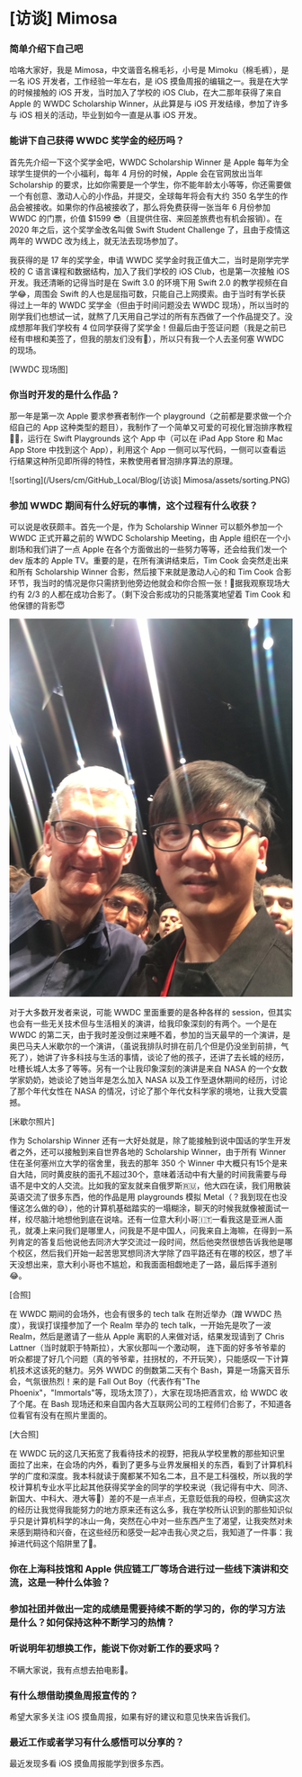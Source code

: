 # [访谈] Mimosa

### 简单介绍下自己吧

哈咯大家好，我是 Mimosa，中文谐音名棉毛衫，小号是 Mimoku（棉毛裤），是一名 iOS 开发者，工作经验一年左右，是 iOS 摸鱼周报的编辑之一。我是在大学的时候接触的 iOS 开发，当时加入了学校的 iOS Club，在大二那年获得了来自 Apple 的 WWDC Scholarship Winner，从此算是与 iOS 开发结缘，参加了许多与 iOS 相关的活动，毕业到如今一直是从事 iOS 开发。

### 能讲下自己获得 WWDC 奖学金的经历吗？

首先先介绍一下这个奖学金吧，WWDC Scholarship Winner 是 Apple 每年为全球学生提供的一个小福利，每年 4 月份的时候，Apple 会在官网放出当年 Scholarship 的要求，比如你需要是一个学生，你不能年龄太小等等，你还需要做一个有创意、激动人心的小作品，并提交，全球每年将会有大约 350 名学生的作品会被接收。如果你的作品被接收了，那么将免费获得一张当年 6 月份参加 WWDC 的门票，价值 $1599 😎（且提供住宿、来回差旅费也有机会报销）。在 2020 年之后，这个奖学金改名叫做 Swift Student Challenge 了，且由于疫情这两年的 WWDC 改为线上，就无法去现场参加了。

我获得的是 17 年的奖学金，申请 WWDC 奖学金时我正值大二，当时是刚学完学校的 C 语言课程和数据结构，加入了我们学校的 iOS Club，也是第一次接触 iOS 开发。我还清晰的记得当时是在 Swift 3.0 的环境下用 Swift 2.0 的教学视频在自学😂，周围会 Swift 的人也是屈指可数，只能自己上网摸索。由于当时有学长获得过上一年的 WWDC 奖学金（但由于时间问题没去 WWDC 现场），所以当时的刚学我们也想试一试，就熬了几天用自己学过的所有东西做了一个作品提交了。没成想那年我们学校有 4 位同学获得了奖学金！但最后由于签证问题（我是之前已经有申根和美签了，但我的朋友们没有🥲），所以只有我一个人去圣何塞 WWDC 的现场。

[WWDC 现场图]

### 你当时开发的是什么作品？
那一年是第一次 Apple 要求参赛者制作一个 playground（之前都是要求做一个介绍自己的 App 这种类型的题目），我制作了一个简单又可爱的可视化冒泡排序教程💂‍♀️，运行在 Swift Playgrounds 这个 App 中（可以在 iPad App Store 和 Mac App Store 中找到这个 App），利用这个 App 一侧可以写代码，一侧可以查看运行结果这种所见即所得的特性，来教使用者冒泡排序算法的原理。

![sorting](/Users/cm/GitHub_Local/Blog/[访谈] Mimosa/assets/sorting.PNG)

### 参加 WWDC 期间有什么好玩的事情，这个过程有什么收获？

可以说是收获颇丰。首先一个是，作为 Scholarship Winner 可以额外参加一个 WWDC 正式开幕之前的 WWDC Scholarship Meeting，由 Apple 组织在一个小剧场和我们讲了一点 Apple 在各个方面做出的一些努力等等，还会给我们发一个 dev 版本的 Apple TV。重要的是，在所有演讲结束后，Tim Cook 会突然走出来和所有 Scholarship Winner 合影，然后接下来就是激动人心的和 Tim Cook 合影环节，我当时的情况是你只需挤到他旁边他就会和你合照一张！🤩据我观察现场大约有 2/3 的人都在成功合影了。（剩下没合影成功的只能落寞地望着 Tim Cook 和他保镖的背影😇

![shuai](assets/shuai.JPG)

对于大多数开发者来说，可能 WWDC 里面重要的是各种各样的 session，但其实也会有一些无关技术但与生活相关的演讲，给我印象深刻的有两个。一个是在 WWDC 的第二天，由于我时差没倒过来睡不着，参加的当天最早的一个演讲，是奥巴马夫人米歇尔的一个演讲，（虽说我排队时排在前几个但是仍没坐到前排，气死了），她讲了许多科技与生活的事情，谈论了他的孩子，还讲了去长城的经历，吐槽长城人太多了等等。另有一个让我印象深刻的演讲是来自 NASA 的一个女数学家奶奶，她谈论了她当年是怎么加入 NASA 以及工作至退休期间的经历，讨论了那个年代女性在 NASA 的情况，讨论了那个年代女科学家的境地，让我大受震撼。

[米歇尔照片]

作为 Scholarship Winner 还有一大好处就是，除了能接触到说中国话的学生开发者之外，还可以接触到来自世界各地的 Scholarship Winner，由于所有 Winner 住在圣何塞州立大学的宿舍里，我去的那年 350 个 Winner 中大概只有15个是来自大陆，同时黄皮肤的面孔不超过30个，意味着活动中有大量的时间我需要与母语不是中文的人交流。比如我的室友就来自俄罗斯🇷🇺，他大四在读，我们用散装英语交流了很多东西，他的作品是用 playgrounds 模拟 Metal（？我到现在也没懂这怎么做的😅），他的计算机基础踏实的一塌糊涂，聊天的时候我就像被面试一样，绞尽脑汁地想他到底在说啥。还有一位意大利小哥🇮🇹一看我这是亚洲人面孔，就凑上来问我们是哪里人，问我是不是中国人，问我来自上海嘛，在得到一系列肯定的答复后他说他去同济大学交流过一段时间，然后他突然很想告诉我他是哪个校区，然后我们开始一起苦思冥想同济大学除了四平路还有在哪的校区，想了半天没想出来，意大利小哥也不尴尬，和我面面相觑地走了一路，最后挥手道别😂。

[合照]

在 WWDC 期间的会场外，也会有很多的 tech talk 在附近举办（蹭 WWDC 热度），我误打误撞参加了一个 Realm 举办的 tech talk，一开始先是吹了一波 Realm，然后是邀请了一些从 Apple 离职的人来做对话，结果发现请到了 Chris Lattner（当时就职于特斯拉），大家伙那叫一个激动啊， 连下面的好多爷爷辈的听众都提了好几个问题（真的爷爷辈，拄拐杖的，不开玩笑），只能感叹一下计算机技术这该死的魅力。另外 WWDC 的倒数第二天有个 Bash，算是一场露天音乐会，气氛很热烈！来的是 Fall Out Boy（代表作有"The Phoenix"，"Immortals"等，现场太顶了），大家在现场把酒言欢，给 WWDC 收了个尾。在 Bash 现场还和来自国内各大互联网公司的工程师们合影了，不知道各位看官有没有在照片里面的。

[大合照]

在 WWDC 玩的这几天拓宽了我看待技术的视野，把我从学校里教的那些知识里面拉了出来，在会场的内外，看到了更多与业界发展相关的东西，看到了计算机科学的广度和深度。我本科就读于魔都某不知名二本，且不是工科强校，所以我的学校计算机专业水平比起其他获得奖学金的同学的学校来说（我记得有中大、同济、新国大、中科大、港大等🙂）差的不是一点半点，无意贬低我的母校，但确实这次的经历让我觉得我能努力的地方原来还有这么多，我在学校所认识到的那些知识似乎只是计算机科学的冰山一角，突然在心中对一些东西产生了渴望，让我突然对未来感到期待和兴奋，在这些经历和感受一起冲击我心灵之后，我知道了一件事：我掉进代码这个陷阱里了🥰。

### 你在上海科技馆和 Apple 供应链工厂等场合进行过一些线下演讲和交流，这是一种什么体验？


### 参加社团并做出一定的成绩是需要持续不断的学习的，你的学习方法是什么？如何保持这种不断学习的热情？



### 听说明年初想换工作，能说下你对新工作的要求吗？

不瞒大家说，我有点想去拍电影🤡。

### 有什么想借助摸鱼周报宣传的？

希望大家多关注 iOS 摸鱼周报，如果有好的建议和意见快来告诉我们。

### 最近工作或者学习有什么感悟可以分享的？

最近发现多看 iOS 摸鱼周报能学到很多东西。